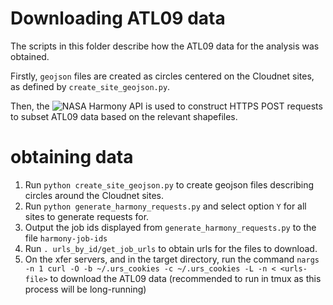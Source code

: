 # Downloading ATL09 data

The scripts in this folder describe how the ATL09 data for the analysis was obtained.

Firstly, `geojson` files are created as circles centered on the Cloudnet sites, as defined by `create_site_geojson.py`.

Then, the ![NASA Harmony API](https://harmony.earthdata.nasa.gov/docs) is used to construct HTTPS POST requests to subset ATL09 data based on the relevant shapefiles.

# obtaining data
1. Run `python create_site_geojson.py` to create geojson files describing circles around the Cloudnet sites.
2. Run `python generate_harmony_requests.py` and select option `Y` for all sites to generate requests for.
3. Output the job ids displayed from `generate_harmony_requests.py` to the file `harmony-job-ids`
4. Run `. urls_by_id/get_job_urls` to obtain urls for the files to download.
5. On the xfer servers, and in the target directory, run the command `nargs -n 1 curl -O -b ~/.urs_cookies -c ~/.urs_cookies -L -n < <urls-file>` to download the ATL09 data (recommended to run in tmux as this process will be long-running)
